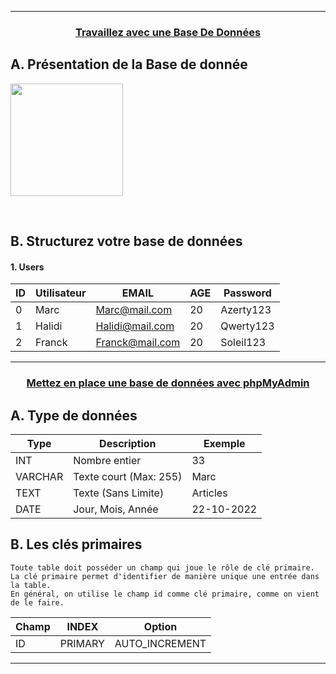 -----------------------------------------------------------------------------------------------------------------------------------------------------------------------
### <p align='center'><a href='https://openclassrooms.com/fr/courses/918836-concevez-votre-site-web-avec-php-et-mysql/913655-travaillez-avec-une-base-de-donnees'>Travaillez avec une Base De Données</a></p>

## A. Présentation de la Base de donnée
<p align='left'><img src='https://user-images.githubusercontent.com/35907/195493934-e2dce1b2-5c21-44a8-9fcb-49a1e27691e9.png' height='180'> </p>

<br /> 

## B. Structurez votre base de données

#### 1. Users
| ID  | Utilisateur |       EMAIL      | AGE | Password  |
| --- | ----------- | ---------------- | --- | --------- |
|  0  | Marc        | Marc@mail.com    | 20  | Azerty123 |
|  1  | Halidi      | Halidi@mail.com  | 20  | Qwerty123 |
|  2  | Franck      | Franck@mail.com  | 20  | Soleil123 |


-----------------------------------------------------------------------------------------------------------------------------------------------------------------------
### <p align='center'><a href='https://openclassrooms.com/fr/courses/918836-concevez-votre-site-web-avec-php-et-mysql/913893-mettez-en-place-une-base-de-donnees-avec-phpmyadmin'>Mettez en place une base de données avec phpMyAdmin</a></p>

## A. Type de données

| Type    | Description            | Exemple    |
| ------- | ---------------------- | ---------- |
| INT     | Nombre entier          | 33         |
| VARCHAR | Texte court (Max: 255) | Marc       |
| TEXT    | Texte (Sans Limite)    | Articles   |
| DATE    | Jour, Mois, Année      | 22-10-2022 |

## B. Les clés primaires
```
Toute table doit posséder un champ qui joue le rôle de clé primaire. 
La clé primaire permet d'identifier de manière unique une entrée dans la table.
En général, on utilise le champ id comme clé primaire, comme on vient de le faire.
```

| Champ | INDEX   | Option         |
| ----- | ------- | -------------- |
| ID    | PRIMARY | AUTO_INCREMENT | 



-----------------------------------------------------------------------------------------------------------------------------------------------------------------------
### <p align='center'><a href=''></a></p>
